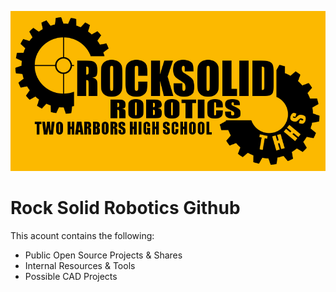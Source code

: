 ![](2023RoboticsLogo.png)

# Rock Solid Robotics Github
This acount contains the following:
- Public Open Source Projects & Shares
- Internal Resources & Tools
- Possible CAD Projects
